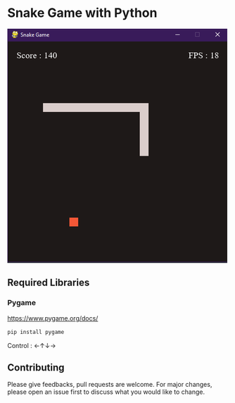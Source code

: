 # Snake Game with Python

![Screenshot](screeenshots/snake.PNG)

## Required Libraries
### Pygame
https://www.pygame.org/docs/
```python
pip install pygame
```

Control : ←↑↓→

## Contributing
Please give feedbacks, pull requests are welcome. For major changes, please open an issue first to discuss what you would like to change.
